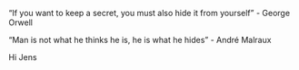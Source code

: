 “If you want to keep a secret, you must also hide it from yourself” - George Orwell

“Man is not what he thinks he is, he is what he hides” - André Malraux 

Hi Jens
